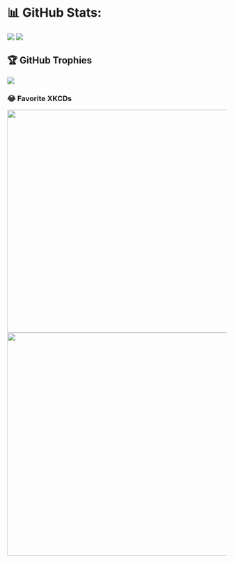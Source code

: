 # 📊 GitHub Stats:
![](http://github-profile-summary-cards.vercel.app/api/cards/profile-details?username=philipliberato&theme=solarized_dark)
![](https://github-readme-streak-stats.herokuapp.com/?user=philipliberato&theme=dark&hide_border=false)<br/>

## 🏆 GitHub Trophies
![](https://github-profile-trophy.vercel.app/?username=philipliberato&theme=darkhub&no-frame=false&no-bg=false&margin-w=4&rank=-?,-C)

### 😂 Favorite XKCDs
<img src="https://imgs.xkcd.com/comics/standards_2x.png" width="512px"/>
<img src="https://imgs.xkcd.com/comics/exploits_of_a_mom.png" width="512px"/>
